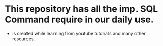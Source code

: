 # This repository has all the imp. SQL Command require in our daily use.


- is created while learning from youtube tutorials and many other resources.

